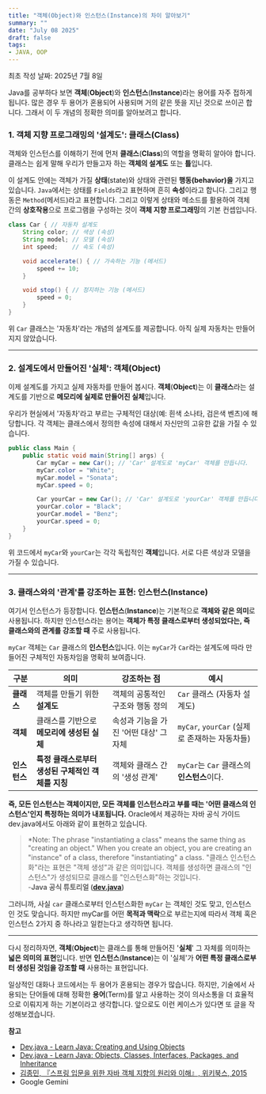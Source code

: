 ```yaml
---
title: "객체(Object)와 인스턴스(Instance)의 차이 알아보기"
summary: ""
date: "July 08 2025"
draft: false
tags:
- JAVA, OOP
---
```


최초 작성 날짜: 2025년 7월 8일  

Java를 공부하다 보면 **객체**(**Object**)와 **인스턴스**(**Instance**)라는 용어를 자주 접하게 됩니다. 많은 경우 두 용어가 혼용되어 사용되며 거의 같은 뜻을 지닌 것으로 쓰이곤 합니다. 그래서 이 두 개념의 정확한 의미를 알아보려고 합니다.

### 1. 객체 지향 프로그래밍의 '설계도': 클래스(Class)

객체와 인스턴스를 이해하기 전에 먼저 **클래스**(**Class**)의 역할을 명확히 알아야 합니다. 클래스는 쉽게 말해 우리가 만들고자 하는 **객체의 설계도** 또는 **틀**입니다.

이 설계도 안에는 객체가 가질 **상태**(state)와 상태와 관련된 **행동(behavior)을** 가지고 있습니다.  `Java`에서는 상태를 `Fields`라고 표현하며 흔히 **속성**이라고 합니다. 그리고 행동은 `Method`(메서드)라고 표현합니다. 그리고 이렇게 상태와 메소드를 활용하여 객체 간의 **상호작용**으로 프로그램을 구성하는 것이 **객체 지향 프로그래밍**의 기본 컨셉입니다.

```java
class Car { // 자동차 설계도
    String color; // 색상 (속성)
    String model; // 모델 (속성)
    int speed;    // 속도 (속성)

    void accelerate() { // 가속하는 기능 (메서드)
        speed += 10;
    }

    void stop() { // 정지하는 기능 (메서드)
        speed = 0;
    }
}
```

위 `Car` 클래스는 '자동차'라는 개념의 설계도를 제공합니다. 아직 실제 자동차는 만들어지지 않았습니다.

---

### 2. 설계도에서 만들어진 '실체': 객체(Object)

이제 설계도를 가지고 실제 자동차를 만들어 봅시다. **객체**(**Object**)는 이 **클래스**라는 설계도를 기반으로 **메모리에 실제로 만들어진 실체**입니다.

우리가 현실에서 '자동차'라고 부르는 구체적인 대상(예: 흰색 소나타, 검은색 벤츠)에 해당합니다. 각 객체는 클래스에서 정의한 속성에 대해서 자신만의 고유한 값을 가질 수 있습니다.

```java
public class Main {
    public static void main(String[] args) {
        Car myCar = new Car(); // 'Car' 설계도로 'myCar' 객체를 만듭니다.
        myCar.color = "White";
        myCar.model = "Sonata";
        myCar.speed = 0;

        Car yourCar = new Car(); // 'Car' 설계도로 'yourCar' 객체를 만듭니다.
        yourCar.color = "Black";
        yourCar.model = "Benz";
        yourCar.speed = 0;
    }
}
```

위 코드에서 `myCar`와 `yourCar`는 각각 독립적인 **객체**입니다. 서로 다른 색상과 모델을 가질 수 있습니다.

---

### 3. 클래스와의 '관계'를 강조하는 표현: 인스턴스(Instance)

여기서 인스턴스가 등장합니다. **인스턴스**(**Instance**)는 기본적으로 **객체와 같은 의미**로 사용됩니다. 하지만 인스턴스라는 용어는 **객체가 특정 클래스로부터 생성되었다는, 즉 클래스와의 관계를 강조할 때** 주로 사용됩니다.

`myCar` 객체는 `Car` 클래스의 **인스턴스**입니다. 이는 `myCar`가 `Car`라는 설계도에 따라 만들어진 구체적인 자동차임을 명확히 보여줍니다.

| 구분 | 의미 | 강조하는 점 | 예시 |
| --- | --- | --- | --- |
| **클래스** | 객체를 만들기 위한 **설계도** | 객체의 공통적인 구조와 행동 정의 | `Car` 클래스 (자동차 설계도) |
| **객체** | 클래스를 기반으로 **메모리에 생성된 실체** | 속성과 기능을 가진 '어떤 대상' 그 자체 | `myCar`, `yourCar` (실제로 존재하는 자동차들) |
| **인스턴스** | **특정 클래스로부터 생성된 구체적인 객체를 지칭** | 객체와 클래스 간의 '생성 관계' | `myCar`는 `Car` 클래스의 **인스턴스**이다. |

**즉, 모든 인스턴스는 객체이지만, 모든 객체를 인스턴스라고 부를 때는 '어떤 클래스의 인스턴스'인지 특정하는 의미가 내포됩니다.** Oracle에서 제공하는 자바 공식 가이드 dev.java에서도 아래와 같이 표현하고 있습니다.

> *Note: The phrase "instantiating a class" means the same thing as "creating an object." When you create an object, you are creating an "instance" of a class, therefore "instantiating" a class.
"클래스 인스턴스화"라는 표현은 "객체 생성"과 같은 의미입니다. 객체를 생성하면 클래스의 "인스턴스"가 생성되므로 클래스를 "인스턴스화"하는 것입니다.  
-**Java 공식 튜토리얼 ([dev.java](http://dev.java))**
> 

그러니까, 사실 `car` 클래스로부터 인스턴스화한 `myCar` 는 객체인 것도 맞고, 인스턴스인 것도 맞습니다. 하지만 myCar를 어떤 **목적과 맥락**으로 부르는지에 따라서 객체 혹은 인스턴스 2가지 중 하나라고 일컫는다고 생각하면 됩니다.

---

다시 정리하자면, **객체**(**Object**)는 클래스를 통해 만들어진 '**실체**' 그 자체를 의미하는 **넓은 의미의 표현**입니다. 반면 **인스턴스**(**Instance**)는 이 '실체'가 **어떤 특정 클래스로부터 생성된 것임을 강조할 때** 사용하는 표현입니다.

일상적인 대화나 코드에서는 두 용어가 혼용되는 경우가 많습니다. 하지만, 기술에서 사용되는 단어들에 대해 정확한 **용어**(Term)를 알고 사용하는 것이 의사소통을 더 효율적으로 이뤄지게 하는 기본이라고 생각합니다. 앞으로도 이런 케이스가 있다면 또 글을 작성해보겠습니다.

**참고**

- [Dev.java - Learn Java: Creating and Using Objects](https://dev.java/learn/classes-objects/creating-objects/)
- [Dev.java - Learn Java: Objects, Classes, Interfaces, Packages, and Inheritance](https://dev.java/learn/oop/)
- [김종민, 『스프링 입문을 위한 자바 객체 지향의 원리와 이해』, 위키북스, 2015](https://www.yes24.com/product/goods/17350624)
- Google Gemini